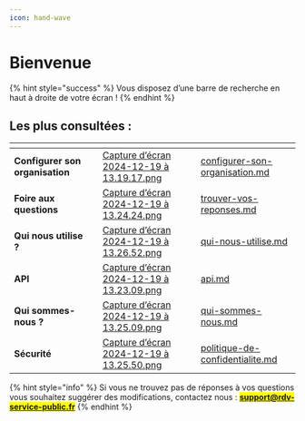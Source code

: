 ```yaml
---
icon: hand-wave
---
```


# Bienvenue

{% hint style="success" %}
Vous disposez d’une barre de recherche en haut à droite de votre écran !&#x20;
{% endhint %}

## Les plus consultées :&#x20;

<table data-view="cards"><thead><tr><th></th><th></th><th data-hidden data-card-cover data-type="files"></th><th data-hidden data-card-target data-type="content-ref"></th></tr></thead><tbody><tr><td><strong>Configurer son organisation</strong></td><td></td><td><a href=".gitbook/assets/Capture d’écran 2024-12-19 à 13.19.17.png">Capture d’écran 2024-12-19 à 13.19.17.png</a></td><td><a href="demarrer-sur-rdv-service-public/configurer-son-organisation.md">configurer-son-organisation.md</a></td></tr><tr><td><strong>Foire aux questions</strong> </td><td></td><td><a href=".gitbook/assets/Capture d’écran 2024-12-19 à 13.24.24.png">Capture d’écran 2024-12-19 à 13.24.24.png</a></td><td><a href="foire-aux-questions/trouver-vos-reponses.md">trouver-vos-reponses.md</a></td></tr><tr><td><strong>Qui nous utilise ?</strong> </td><td></td><td><a href=".gitbook/assets/Capture d’écran 2024-12-19 à 13.26.52.png">Capture d’écran 2024-12-19 à 13.26.52.png</a></td><td><a href="a-propos/qui-nous-utilise.md">qui-nous-utilise.md</a></td></tr><tr><td><strong>API</strong></td><td></td><td><a href=".gitbook/assets/Capture d’écran 2024-12-19 à 13.23.09.png">Capture d’écran 2024-12-19 à 13.23.09.png</a></td><td><a href="documentation-technique/api.md">api.md</a></td></tr><tr><td><strong>Qui sommes-nous ?</strong> </td><td></td><td><a href=".gitbook/assets/Capture d’écran 2024-12-19 à 13.25.09.png">Capture d’écran 2024-12-19 à 13.25.09.png</a></td><td><a href="a-propos/qui-sommes-nous.md">qui-sommes-nous.md</a></td></tr><tr><td><strong>Sécurité</strong></td><td></td><td><a href=".gitbook/assets/Capture d’écran 2024-12-19 à 13.25.50.png">Capture d’écran 2024-12-19 à 13.25.50.png</a></td><td><a href="confidentialite-et-securite/politique-de-confidentialite.md">politique-de-confidentialite.md</a></td></tr></tbody></table>

{% hint style="info" %}
Si vous ne trouvez pas de réponses à vos questions vous souhaitez suggérer des modifications, contactez nous : <mark style="color:blue;">**support@rdv-service-public.fr**</mark>
{% endhint %}

